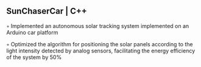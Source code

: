 ## SunChaserCar | C++
◦ Implemented an autonomous solar tracking system implemented on an Arduino car platform

◦ Optimized the algorithm for positioning the solar panels according to the light intensity detected by analog sensors, facilitating the energy efficiency of the system by 50%
